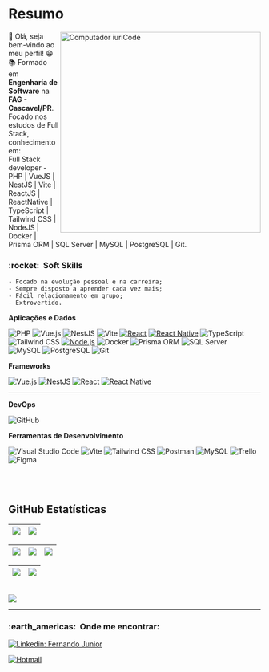 # Resumo
<img src="https://raw.githubusercontent.com/MicaelliMedeiros/micaellimedeiros/master/image/computer-illustration.png" min-width="400px" max-width="400px" width="400px" align="right" alt="Computador iuriCode">

<p align="left"> 
  👋 Olá, seja bem-vindo ao meu perfil! 😁<br>
  📚 Formado em <strong>Engenharia de Software</strong> na <strong>FAG - Cascavel/PR</strong>.<br>
  Focado nos estudos de Full Stack, conhecimento em:<br>
  Full Stack developer - PHP | VueJS | NestJS | Vite | ReactJS | ReactNative | TypeScript | Tailwind CSS | NodeJS | Docker | Prisma ORM | SQL Server | MySQL | PostgreSQL | Git.
</p>

<h3> :rocket: &nbsp;Soft Skills </h3>

    - Focado na evolução pessoal e na carreira;
    - Sempre disposto a aprender cada vez mais;
    - Fácil relacionamento em grupo;
    - Extrovertido.


**Aplicações e Dados**

![PHP](https://img.shields.io/badge/PHP-333333?style=flat&logo=php&logoColor=777BB4)
![Vue.js](https://img.shields.io/badge/Vue.js-333333?style=flat&logo=vue.js&logoColor=4FC08D)
![NestJS](https://img.shields.io/badge/NestJS-333333?style=flat&logo=nestjs&logoColor=E0234E)
![Vite](https://img.shields.io/badge/Vite-333333?style=flat&logo=vite&logoColor=646CFF)
[![React](https://img.shields.io/badge/React-333333?style=flat&logo=react&logoColor=61DAFB)](https://reactjs.org/)
[![React Native](https://img.shields.io/badge/React_Native-333333?style=flat&logo=react&logoColor=61DAFB)](https://reactnative.dev/)
![TypeScript](https://img.shields.io/badge/TypeScript-333333?style=flat&logo=typescript&logoColor=3178C6)
![Tailwind CSS](https://img.shields.io/badge/Tailwind_CSS-333333?style=flat&logo=tailwind-css&logoColor=38B2AC)
[![Node.js](https://img.shields.io/badge/Node.js-333333?style=flat&logo=node.js&logoColor=339933)](https://nodejs.org/)
![Docker](https://img.shields.io/badge/Docker-333333?style=flat&logo=docker&logoColor=2496ED)
![Prisma ORM](https://img.shields.io/badge/Prisma_ORM-333333?style=flat&logo=prisma&logoColor=2D3748)
![SQL Server](https://img.shields.io/badge/SQL_Server-333333?style=flat&logo=microsoft%20sql%20server&logoColor=CC2927)
![MySQL](https://img.shields.io/badge/MySQL-333333?style=flat&logo=mysql&logoColor=4479A1)
![PostgreSQL](https://img.shields.io/badge/PostgreSQL-333333?style=flat&logo=postgresql&logoColor=336791)
![Git](https://img.shields.io/badge/Git-333333?style=flat&logo=git&logoColor=F05032)


  **Frameworks**

  [![Vue.js](https://img.shields.io/badge/Vue.js-333333?style=flat&logo=vue.js&logoColor=4FC08D)](https://vuejs.org/)
  [![NestJS](https://img.shields.io/badge/NestJS-333333?style=flat&logo=nestjs&logoColor=E0234E)](https://nestjs.com/)
  [![React](https://img.shields.io/badge/React-333333?style=flat&logo=react&logoColor=61DAFB)](https://reactjs.org/)
  [![React Native](https://img.shields.io/badge/React_Native-333333?style=flat&logo=react&logoColor=61DAFB)](https://reactnative.dev/)

  
<hr>

**DevOps**

  ![GitHub](https://img.shields.io/badge/-GitHub-333333?style=flat&logo=github)
 
**Ferramentas de Desenvolvimento**

![Visual Studio Code](https://img.shields.io/badge/-Visual%20Studio%20Code-333333?style=flat&logo=visual-studio-code&logoColor=007ACC)
![Vite](https://img.shields.io/badge/Vite-333333?style=flat&logo=vite&logoColor=646CFF)
![Tailwind CSS](https://img.shields.io/badge/Tailwind_CSS-333333?style=flat&logo=tailwind-css&logoColor=38B2AC)
![Postman](https://img.shields.io/badge/-Postman-333333?style=flat&logo=postman&logoColor=FF6C37)
![MySQL](https://img.shields.io/badge/-MySQL-333333?style=flat&logo=mysql&logoColor=007ACC)
![Trello](https://img.shields.io/badge/-Trello-333333?style=flat&logo=trello&logoColor=0079BF)
![Figma](https://img.shields.io/badge/-Figma-333333?style=flat&logo=figma&logoColor=F24E1E)

  
<br/>

<br>

## **GitHub Estatísticas**

| ![](https://github-readme-stats.vercel.app/api?username=fernandojr0410&show_icons=true&theme=dracula&include_all_commits=true&count_private=true) | ![](https://github-readme-stats.vercel.app/api/top-langs/?username=fernandojr0410&layout=compact&langs_count=7&theme=dracula) |
| :-: | :-: |

| ![](http://github-profile-summary-cards.vercel.app/api/cards/stats?username=fernandojr0410&theme=dracula) | ![](http://github-profile-summary-cards.vercel.app/api/cards/repos-per-language?username=fernandojr0410&hide=Html&theme=dracula) | ![](http://github-profile-summary-cards.vercel.app/api/cards/most-commit-language?username=fernandojr0410&theme=dracula) |
| :-: | :-: | :-: |

| ![](http://github-profile-summary-cards.vercel.app/api/cards/profile-details?username=fernandojr0410&theme=dracula) | ![](https://github-readme-streak-stats.herokuapp.com/?user=fernandojr0410&hide_border=true&date_format=M%20j%5B%2C%20Y%5D&background=2D3742&stroke=2D3742&ring=6bbbca&fire=6bbbca&currStreakNum=fff&sideNums=6bbbca&currStreakLabel=6bbbca&sideLabels=fff&dates=fff) |
| :-: | :-: |
  
<br>
<img src="https://img.shields.io/static/v1?label=Overview&message=Fernando%20Junior&color=f8efd4&style=for-the-badge&logo=GitHub">
<hr>
<h3> :earth_americas: &nbsp;Onde me encontrar: </h3> 

[![Linkedin: Fernando Junior](https://img.shields.io/badge/-Fernando%20Junior-blue?style=flat-square&logo=Linkedin&logoColor=white&link=)](https://www.linkedin.com/in/fernando-junior-118a56185/)

[![Hotmail](https://img.shields.io/badge/-fernando.junior300@hotmail.com-006bed?style=flat-square&logo=Gmail&logoColor=white&link=mailto:SEU-EMAIL)](mailto:fernando.junior300@hotmail.com)
